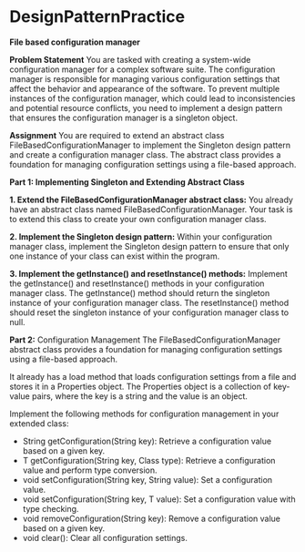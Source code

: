 # DesignPatternPractice

**File based configuration manager**

**Problem Statement**
You are tasked with creating a system-wide configuration manager for a complex software suite. The configuration manager is responsible for managing various configuration settings that affect the behavior and appearance of the software. To prevent multiple instances of the configuration manager, which could lead to inconsistencies and potential resource conflicts, you need to implement a design pattern that ensures the configuration manager is a singleton object.



**Assignment**
You are required to extend an abstract class FileBasedConfigurationManager to implement the Singleton design pattern and create a configuration manager class. The abstract class provides a foundation for managing configuration settings using a file-based approach.


**Part 1: Implementing Singleton and Extending Abstract Class**

**1. Extend the FileBasedConfigurationManager abstract class:** You already have an abstract class named FileBasedConfigurationManager. Your task is to extend this class to create your own configuration manager class.

**2. Implement the Singleton design pattern:** Within your configuration manager class, implement the Singleton design pattern to ensure that only one instance of your class can exist within the program.

**3. Implement the getInstance() and resetInstance() methods:** Implement the getInstance() and resetInstance() methods in your configuration manager class. The getInstance() method should return the singleton instance of your configuration manager class. The resetInstance() method should reset the singleton instance of your configuration manager class to null.


**Part 2:** Configuration Management
The FileBasedConfigurationManager abstract class provides a foundation for managing configuration settings using a file-based approach.

It already has a load method that loads configuration settings from a file and stores it in a Properties object. The Properties object is a collection of key-value pairs, where the key is a string and the value is an object.

Implement the following methods for configuration management in your extended class:

* String getConfiguration(String key): Retrieve a configuration value based on a given key.
* <T> T getConfiguration(String key, Class<T> type): Retrieve a configuration value and perform type conversion.
* void setConfiguration(String key, String value): Set a configuration value.
* <T> void setConfiguration(String key, T value): Set a configuration value with type checking.
* void removeConfiguration(String key): Remove a configuration value based on a given key.
* void clear(): Clear all configuration settings.
